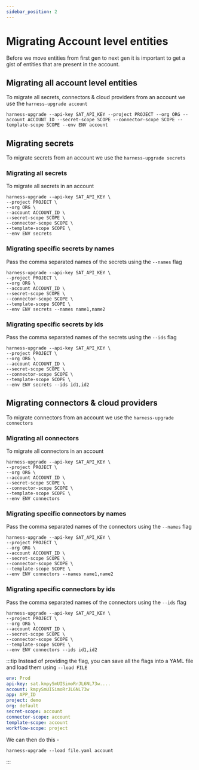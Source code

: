```yaml
---
sidebar_position: 2
---
```


# Migrating Account level entities

Before we move entities from first gen to next gen it is important to get a gist of entities that are present in the account.

## Migrating all account level entities
To migrate all secrets, connectors & cloud providers from an account we use the `harness-upgrade account`
```shell
harness-upgrade --api-key SAT_API_KEY --project PROJECT --org ORG --account ACCOUNT_ID --secret-scope SCOPE --connector-scope SCOPE --template-scope SCOPE --env ENV account
```

## Migrating secrets
To migrate secrets from an account we use the `harness-upgrade secrets`
### Migrating all secrets
To migrate all secrets in an account
```shell
harness-upgrade --api-key SAT_API_KEY \ 
--project PROJECT \
--org ORG \
--account ACCOUNT_ID \
--secret-scope SCOPE \
--connector-scope SCOPE \
--template-scope SCOPE \
--env ENV secrets
```
### Migrating specific secrets by names
Pass the comma separated names of the secrets using the `--names` flag
```shell
harness-upgrade --api-key SAT_API_KEY \ 
--project PROJECT \
--org ORG \
--account ACCOUNT_ID \
--secret-scope SCOPE \
--connector-scope SCOPE \
--template-scope SCOPE \
--env ENV secrets --names name1,name2
```

### Migrating specific secrets by ids
Pass the comma separated names of the secrets using the `--ids` flag
```shell
harness-upgrade --api-key SAT_API_KEY \ 
--project PROJECT \
--org ORG \
--account ACCOUNT_ID \
--secret-scope SCOPE \
--connector-scope SCOPE \
--template-scope SCOPE \
--env ENV secrets --ids id1,id2
```

## Migrating connectors & cloud providers
To migrate connectors from an account we use the `harness-upgrade connectors`
### Migrating all connectors
To migrate all connectors in an account
```shell
harness-upgrade --api-key SAT_API_KEY \ 
--project PROJECT \
--org ORG \
--account ACCOUNT_ID \
--secret-scope SCOPE \
--connector-scope SCOPE \
--template-scope SCOPE \
--env ENV connectors
```
### Migrating specific connectors by names
Pass the comma separated names of the connectors using the `--names` flag
```shell
harness-upgrade --api-key SAT_API_KEY \ 
--project PROJECT \
--org ORG \
--account ACCOUNT_ID \
--secret-scope SCOPE \
--connector-scope SCOPE \
--template-scope SCOPE \
--env ENV connectors --names name1,name2
```

### Migrating specific connectors by ids
Pass the comma separated names of the connectors using the `--ids` flag
```shell
harness-upgrade --api-key SAT_API_KEY \ 
--project PROJECT \
--org ORG \
--account ACCOUNT_ID \
--secret-scope SCOPE \
--connector-scope SCOPE \
--template-scope SCOPE \
--env ENV connectors --ids id1,id2
```

:::tip
Instead of providing the flag, you can save all the flags into a YAML file and load them using `--load FILE`
```yaml
env: Prod
api-key: sat.kmpySmUISimoRrJL6NL73w....
account: kmpySmUISimoRrJL6NL73w
app: APP_ID
project: demo
org: default
secret-scope: account
connector-scope: account
template-scope: account
workflow-scope: project
```

We can then do this - 
```shell
harness-upgrade --load file.yaml account
```
:::